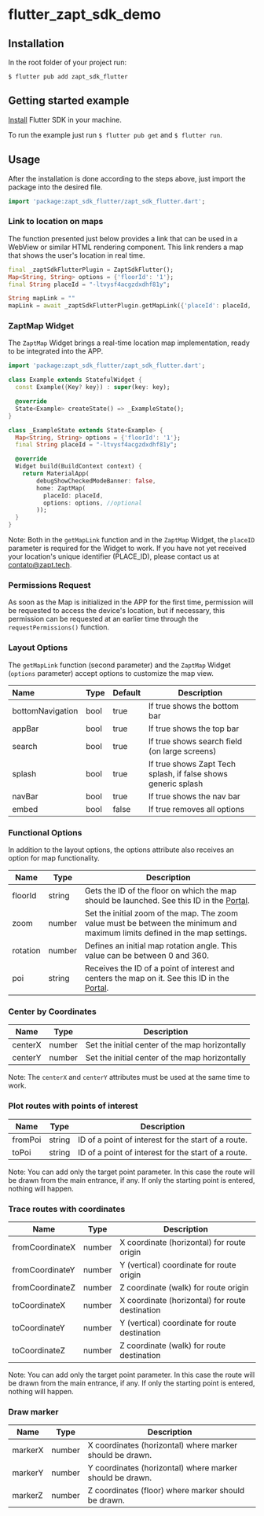 # flutter_zapt_sdk_demo

## Installation

In the root folder of your project run: 

`$ flutter pub add zapt_sdk_flutter`

## Getting started example
[Install](https://docs.flutter.dev/get-started/install) Flutter SDK in your machine.

To run the example just run `$ flutter pub get` and `$ flutter run`.

## Usage

After the installation is done according to the steps above, just import the package into the desired file.

```dart
import 'package:zapt_sdk_flutter/zapt_sdk_flutter.dart';
```
### Link to location on maps
The function presented just below provides a link that can be used in a WebView or similar HTML rendering component. This link renders a map that shows the user's location in real time.

```dart
final _zaptSdkFlutterPlugin = ZaptSdkFlutter();
Map<String, String> options = {'floorId': '1'};
final String placeId = "-ltvysf4acgzdxdhf81y";

String mapLink = ""
mapLink = await _zaptSdkFlutterPlugin.getMapLink({'placeId': placeId, 'options': options});
```
### ZaptMap Widget

The `ZaptMap` Widget brings a real-time location map implementation, ready to be integrated into the APP.

````dart
import 'package:zapt_sdk_flutter/zapt_sdk_flutter.dart';

class Example extends StatefulWidget {
  const Example({Key? key}) : super(key: key);

  @override
  State<Example> createState() => _ExampleState();
}

class _ExampleState extends State<Example> {
  Map<String, String> options = {'floorId': '1'};
  final String placeId = "-ltvysf4acgzdxdhf81y";

  @override
  Widget build(BuildContext context) {
    return MaterialApp(
        debugShowCheckedModeBanner: false,
        home: ZaptMap(
          placeId: placeId,
          options: options, //optional
        ));
  }
}
````

Note: Both in the `getMapLink` function and in the `ZaptMap` Widget, the `placeID` parameter is required for the Widget to work. If you have not yet received your location's unique identifier (PLACE_ID), please contact us at contato@zapt.tech.

### Permissions Request
As soon as the Map is initialized in the APP for the first time, permission will be requested to access the device's location, but if necessary, this permission can be requested at an earlier time through the `requestPermissions()` function.

### Layout Options 

The `getMapLink` function (second parameter) and the `ZaptMap` Widget (`options` parameter) accept options to customize the map view.

| Name             | Type | Default | Description                                                  |
| :--------------- | ---- | ------- | ------------------------------------------------------------ |
| bottomNavigation | bool | true    | If true shows the bottom bar                                 |
| appBar           | bool | true    | If true shows the top bar                                    |
| search           | bool | true    | If true shows search field (on large screens)                |
| splash           | bool | true    | If true shows Zapt Tech splash, if false shows generic splash |
| navBar           | bool | true    | If true shows the nav bar                                    |
| embed            | bool | false   | If true removes all options                                  |

### Functional Options

In addition to the layout options, the options attribute also receives an option for map functionality.

| Name     | Type   | Description                                                  |
| -------- | ------ | ------------------------------------------------------------ |
| floorId  | string | Gets the ID of the floor on which the map should be launched. See this ID in the [Portal](https://portal.zapt.tech/#/). |
| zoom     | number | Set the initial zoom of the map. The zoom value must be between the minimum and maximum limits defined in the map settings. |
| rotation | number | Defines an initial map rotation angle. This value can be between 0 and 360. |
| poi      | string | Receives the ID of a point of interest and centers the map on it. See this ID in the [Portal](https://portal.zapt.tech/#/). |

### Center by Coordinates

| Name    | Type   | Description                                    |
| ------- | ------ | ---------------------------------------------- |
| centerX | number | Set the initial center of the map horizontally |
| centerY | number | Set the initial center of the map horizontally |

Note: The `centerX` and `centerY` attributes must be used at the same time to work.

### Plot routes with points of interest

| Name    | Type   | Description                                         |
| ------- | ------ | --------------------------------------------------- |
| fromPoi | string | ID of a point of interest for the start of a route. |
| toPoi   | string | ID of a point of interest for the start of a route. |

Note: You can add only the target point parameter. In this case the route will be drawn from the main entrance, if any. If only the starting point is entered, nothing will happen.

### Trace routes with coordinates

| Name            | Type   | Description                                     |
| --------------- | ------ | ----------------------------------------------- |
| fromCoordinateX | number | X coordinate (horizontal) for route origin      |
| fromCoordinateY | number | Y (vertical) coordinate for route origin        |
| fromCoordinateZ | number | Z coordinate (walk) for route origin            |
| toCoordinateX   | number | X coordinate (horizontal) for route destination |
| toCoordinateY   | number | Y (vertical) coordinate for route destination   |
| toCoordinateZ   | number | Z coordinate (walk) for route destination       |

Note: You can add only the target point parameter. In this case the route will be drawn from the main entrance, if any. If only the starting point is entered, nothing will happen.

### Draw marker

| Name    | Type   | Description                                              |
| ------- | ------ | -------------------------------------------------------- |
| markerX | number | X coordinates (horizontal) where marker should be drawn. |
| markerY | number | Y coordinates (horizontal) where marker should be drawn. |
| markerZ | number | Z coordinates (floor) where marker should be drawn.      |